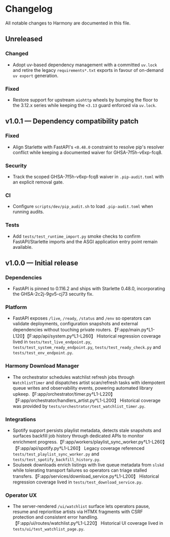 # Changelog

All notable changes to Harmony are documented in this file.

## Unreleased

### Changed
- Adopt uv-based dependency management with a committed `uv.lock` and retire the
  legacy `requirements*.txt` exports in favour of on-demand `uv export` generation.

### Fixed
- Restore support for upstream `aiohttp` wheels by bumping the floor to the 3.12.x
  series while keeping the `<3.13` guard enforced via `uv.lock`.

## v1.0.1 — Dependency compatibility patch

### Fixed
- Align Starlette with FastAPI's `<0.48.0` constraint to resolve pip's resolver conflict while
  keeping a documented waiver for GHSA-7f5h-v6xp-fcq8.

### Security
- Track the scoped GHSA-7f5h-v6xp-fcq8 waiver in `.pip-audit.toml` with an explicit removal gate.

### CI
- Configure `scripts/dev/pip_audit.sh` to load `.pip-audit.toml` when running audits.

### Tests
- Add `tests/test_runtime_import.py` smoke checks to confirm FastAPI/Starlette imports and the
  ASGI application entry point remain available.

## v1.0.0 — Initial release

### Dependencies
- FastAPI is pinned to 0.116.2 and ships with Starlette 0.48.0, incorporating the
  GHSA-2c2j-9gv5-cj73 security fix.

### Platform
- FastAPI exposes `/live`, `/ready`, `/status` and `/env` so operators can validate deployments, configuration snapshots and external dependencies without touching private routers.【F:app/main.py†L1-L120】【F:app/api/system.py†L1-L260】 Historical regression coverage lived in `tests/test_live_endpoint.py`, `tests/test_system_ready_endpoint.py`, `tests/test_ready_check.py` and `tests/test_env_endpoint.py`.

### Harmony Download Manager
- The orchestrator schedules watchlist refresh jobs through `WatchlistTimer` and dispatches artist scan/refresh tasks with idempotent queue writes and observability events, powering automated library upkeep.【F:app/orchestrator/timer.py†L1-L220】【F:app/orchestrator/handlers_artist.py†L1-L200】 Historical coverage was provided by `tests/orchestrator/test_watchlist_timer.py`.

### Integrations
- Spotify support persists playlist metadata, detects stale snapshots and surfaces backfill job history through dedicated APIs to monitor enrichment progress.【F:app/workers/playlist_sync_worker.py†L1-L260】【F:app/api/spotify.py†L1-L260】 Legacy coverage referenced `tests/test_playlist_sync_worker.py` and `tests/test_spotify_backfill_history.py`.
- Soulseek downloads enrich listings with live queue metadata from `slskd` while tolerating transport failures so operators can triage stalled transfers.【F:app/services/download_service.py†L1-L200】 Historical regression coverage lived in `tests/test_download_service.py`.

### Operator UX
- The server-rendered `/ui/watchlist` surface lets operators pause, resume and reprioritise artists via HTMX fragments with CSRF protection and consistent error handling.【F:app/ui/routes/watchlist.py†L1-L220】 Historical UI coverage lived in `tests/ui/test_watchlist_page.py`.
